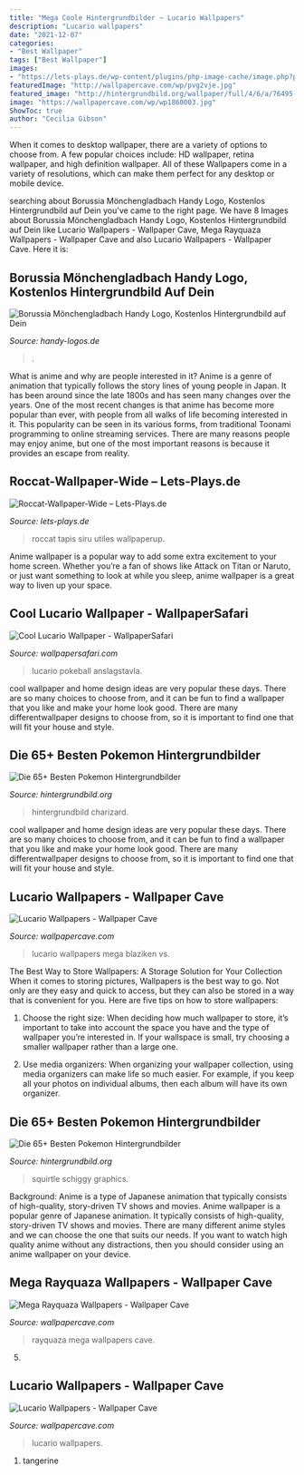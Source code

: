 ```yaml
---
title: "Mega Coole Hintergrundbilder ~ Lucario Wallpapers"
description: "Lucario wallpapers"
date: "2021-12-07"
categories:
- "Best Wallpaper"
tags: ["Best Wallpaper"]
images:
- "https://lets-plays.de/wp-content/plugins/php-image-cache/image.php?path=/wp-content/uploads/2013/08/Roccat-Wallpaper-Wide.jpg"
featuredImage: "http://wallpapercave.com/wp/pvg2vje.jpg"
featured_image: "http://hintergrundbild.org/wallpaper/full/4/6/a/76495-pokemon-hintergrundbilder-2560x1600-fuer-tablet.jpg"
image: "https://wallpapercave.com/wp/wp1860003.jpg"
ShowToc: true
author: "Cecilia Gibson"
---
```



When it comes to desktop wallpaper, there are a variety of options to choose from. A few popular choices include: HD wallpaper, retina wallpaper, and high definition wallpaper. All of these Wallpapers come in a variety of resolutions, which can make them perfect for any desktop or mobile device. 

	

		
searching about Borussia Mönchengladbach Handy Logo, Kostenlos Hintergrundbild auf Dein you've came to the right page. We have 8 Images about Borussia Mönchengladbach Handy Logo, Kostenlos Hintergrundbild auf Dein like Lucario Wallpapers - Wallpaper Cave, Mega Rayquaza Wallpapers - Wallpaper Cave and also Lucario Wallpapers - Wallpaper Cave. Here it is:
		
    
## Borussia Mönchengladbach Handy Logo, Kostenlos Hintergrundbild Auf Dein

<img loading=lazy src="http://www.handy-logos.de/demo/640x960/1376043243.jpg" onerror="this.onerror=null;this.src='https://tse4.mm.bing.net/th?id=OIP.GXe7fUD0eYMbPqSaef-CXAHaLH&amp;pid=15.1';" alt="Borussia Mönchengladbach Handy Logo, Kostenlos Hintergrundbild auf Dein">

_Source: handy-logos.de_

>. 

	

What is anime and why are people interested in it?
Anime is a genre of animation that typically follows the story lines of young people in Japan. It has been around since the late 1800s and has seen many changes over the years. One of the most recent changes is that anime has become more popular than ever, with people from all walks of life becoming interested in it. This popularity can be seen in its various forms, from traditional Toonami programming to online streaming services. There are many reasons people may enjoy anime, but one of the most important reasons is because it provides an escape from reality.

    
## Roccat-Wallpaper-Wide – Lets-Plays.de

<img loading=lazy src="https://lets-plays.de/wp-content/plugins/php-image-cache/image.php?path=/wp-content/uploads/2013/08/Roccat-Wallpaper-Wide.jpg" onerror="this.onerror=null;this.src='https://tse3.mm.bing.net/th?id=OIP.KB1SmV218knJOXQfGZyNHgHaEo&amp;pid=15.1';" alt="Roccat-Wallpaper-Wide – Lets-Plays.de">

_Source: lets-plays.de_

>roccat tapis siru utiles wallpaperup. 

	

Anime wallpaper is a popular way to add some extra excitement to your home screen. Whether you’re a fan of shows like Attack on Titan or Naruto, or just want something to look at while you sleep, anime wallpaper is a great way to liven up your space.

    
## Cool Lucario Wallpaper - WallpaperSafari

<img loading=lazy src="https://cdn.wallpapersafari.com/69/89/oRWEZJ.png" onerror="this.onerror=null;this.src='https://tse2.mm.bing.net/th?id=OIP.SF3E-LCgWbary81efEVfwwHaE8&amp;pid=15.1';" alt="Cool Lucario Wallpaper - WallpaperSafari">

_Source: wallpapersafari.com_

>lucario pokeball anslagstavla. 

	

cool wallpaper and home design ideas are very popular these days. There are so many choices to choose from, and it can be fun to find a wallpaper that you like and make your home look good. There are many differentwallpaper designs to choose from, so it is important to find one that will fit your house and style.

    
## Die 65+ Besten Pokemon Hintergrundbilder

<img loading=lazy src="http://hintergrundbild.org/wallpaper/full/4/6/a/76495-pokemon-hintergrundbilder-2560x1600-fuer-tablet.jpg" onerror="this.onerror=null;this.src='https://tse4.mm.bing.net/th?id=OIP.Z2ik_mKKfYFndVRN4bwKjQHaEo&amp;pid=15.1';" alt="Die 65+ Besten Pokemon Hintergrundbilder">

_Source: hintergrundbild.org_

>hintergrundbild charizard. 

	

cool wallpaper and home design ideas are very popular these days. There are so many choices to choose from, and it can be fun to find a wallpaper that you like and make your home look good. There are many differentwallpaper designs to choose from, so it is important to find one that will fit your house and style.

    
## Lucario Wallpapers - Wallpaper Cave

<img loading=lazy src="http://wallpapercave.com/wp/pvg2vje.jpg" onerror="this.onerror=null;this.src='https://tse3.mm.bing.net/th?id=OIP.x-7uWTTrwkpC-UmzyCHQIwHaEK&amp;pid=15.1';" alt="Lucario Wallpapers - Wallpaper Cave">

_Source: wallpapercave.com_

>lucario wallpapers mega blaziken vs. 

	

The Best Way to Store Wallpapers: A Storage Solution for Your Collection
When it comes to storing pictures, Wallpapers is the best way to go. Not only are they easy and quick to access, but they can also be stored in a way that is convenient for you. Here are five tips on how to store wallpapers:
1) Choose the right size: When deciding how much wallpaper to store, it’s important to take into account the space you have and the type of wallpaper you’re interested in. If your wallspace is small, try choosing a smaller wallpaper rather than a large one.

2) Use media organizers: When organizing your wallpaper collection, using media organizers can make life so much easier. For example, if you keep all your photos on individual albums, then each album will have its own organizer.

    
## Die 65+ Besten Pokemon Hintergrundbilder

<img loading=lazy src="http://hintergrundbild.org/wallpaper/full/2/3/6/76497-gorgerous-pokemon-hintergrundbilder-1920x1200-samsung.jpg" onerror="this.onerror=null;this.src='https://tse1.mm.bing.net/th?id=OIP.kZK74k7iabIN3YgDCS86BgHaEo&amp;pid=15.1';" alt="Die 65+ Besten Pokemon Hintergrundbilder">

_Source: hintergrundbild.org_

>squirtle schiggy graphics. 

	

Background: Anime is a type of Japanese animation that typically consists of high-quality, story-driven TV shows and movies.
Anime wallpaper is a popular genre of Japanese animation. It typically consists of high-quality, story-driven TV shows and movies. There are many different anime styles and we can choose the one that suits our needs. If you want to watch high quality anime without any distractions, then you should consider using an anime wallpaper on your device.

    
## Mega Rayquaza Wallpapers - Wallpaper Cave

<img loading=lazy src="https://wallpapercave.com/wp/wp1860003.jpg" onerror="this.onerror=null;this.src='https://tse3.mm.bing.net/th?id=OIP.XFbhBG2KIWIhxlGEwwHcogHaEv&amp;pid=15.1';" alt="Mega Rayquaza Wallpapers - Wallpaper Cave">

_Source: wallpapercave.com_

>rayquaza mega wallpapers cave. 

	

5.

    
## Lucario Wallpapers - Wallpaper Cave

<img loading=lazy src="http://wallpapercave.com/wp/iTc2nqJ.jpg" onerror="this.onerror=null;this.src='https://tse1.mm.bing.net/th?id=OIP.J2ChNY5XimYa3aRFhlTLtAHaEK&amp;pid=15.1';" alt="Lucario Wallpapers - Wallpaper Cave">

_Source: wallpapercave.com_

>lucario wallpapers. 

	

1. tangerine 

